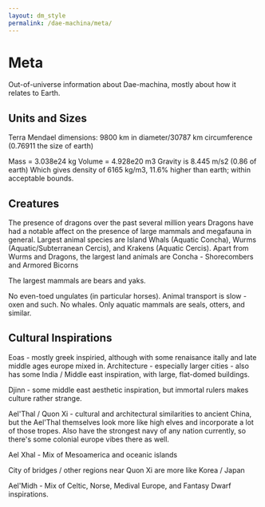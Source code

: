 ```yaml
---
layout: dm_style
permalink: /dae-machina/meta/
---
```


# Meta

Out-of-universe information about Dae-machina, mostly about how it relates to Earth.

## Units and Sizes

Terra Mendael dimensions: 9800 km in diameter/30787 km circumference (0.76911 the size of earth)

Mass = 3.038e24 kg
Volume = 4.928e20 m3
Gravity is 8.445 m/s2 (0.86 of earth)
Which gives density of 6165 kg/m3, 11.6% higher than earth; within acceptable bounds.

## Creatures

The presence of dragons over the past several million years Dragons have had a notable affect on the presence of large mammals and megafauna in general.
Largest animal species are Island Whals (Aquatic Concha), Wurms (Aquatic/Subterranean Cercis), and Krakens (Aquatic Cercis).
Apart from Wurms and Dragons, the largest land animals are Concha - Shorecombers and Armored Bicorns 

The largest mammals are bears and yaks.

No even-toed ungulates (in particular horses). Animal transport is slow - oxen and such.
No whales. Only aquatic mammals are seals, otters, and similar.


## Cultural Inspirations

Eoas - mostly greek inspiried, although with some renaisance itally and late middle ages europe mixed in. Architecture - especially larger cities - also has some India / Middle east inspiration, with large, flat-domed buildings. 

Djinn - some middle east aesthetic inspiration, but immortal rulers makes culture rather strange.

Ael'Thal / Quon Xi - cultural and architectural similarities to ancient China, but the Ael'Thal themselves look more like high elves and incorporate a lot of those tropes.
Also have the strongest navy of any nation currently, so there's some colonial europe vibes there as well.

Ael Xhal - Mix of Mesoamerica and oceanic islands

City of bridges / other regions near Quon Xi are more like Korea / Japan


Ael'Midh - Mix of Celtic, Norse, Medival Europe, and Fantasy Dwarf inspirations.
